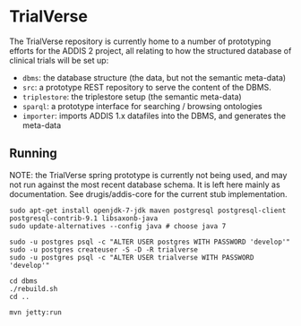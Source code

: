 TrialVerse
==========

The TrialVerse repository is currently home to a number of prototyping efforts
for the ADDIS 2 project, all relating to how the structured database of
clinical trials will be set up:

 - `dbms`: the database structure (the data, but not the semantic meta-data)
 - `src`: a prototype REST repository to serve the content of the DBMS.
 - `triplestore`: the triplestore setup (the semantic meta-data)
 - `sparql`: a prototype interface for searching / browsing ontologies
 - `importer`: imports ADDIS 1.x datafiles into the DBMS, and generates the
   meta-data

Running
-------

NOTE: the TrialVerse spring prototype is currently not being used, and may
not run against the most recent database schema. It is left here mainly as
documentation. See drugis/addis-core for the current stub implementation.

	sudo apt-get install openjdk-7-jdk maven postgresql postgresql-client postgresql-contrib-9.1 libsaxonb-java
	sudo update-alternatives --config java # choose java 7

	sudo -u postgres psql -c "ALTER USER postgres WITH PASSWORD 'develop'"
	sudo -u postgres createuser -S -D -R trialverse
	sudo -u postgres psql -c "ALTER USER trialverse WITH PASSWORD 'develop'"

	cd dbms
	./rebuild.sh
	cd ..

	mvn jetty:run
